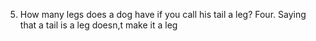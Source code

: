5. How many legs does a dog have if you call his tail a leg? Four. Saying that a tail is a leg doesn,t make it a leg

